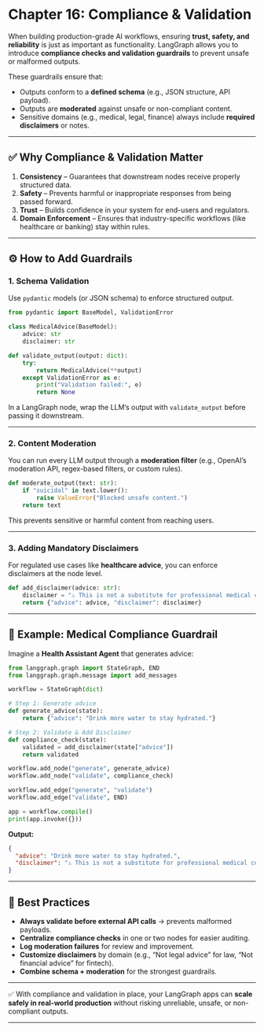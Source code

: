 # Chapter 16: Compliance & Validation

When building production-grade AI workflows, ensuring **trust, safety, and reliability** is just as important as functionality. LangGraph allows you to introduce **compliance checks and validation guardrails** to prevent unsafe or malformed outputs.

These guardrails ensure that:

* Outputs conform to a **defined schema** (e.g., JSON structure, API payload).
* Outputs are **moderated** against unsafe or non-compliant content.
* Sensitive domains (e.g., medical, legal, finance) always include **required disclaimers** or notes.

---

## ✅ Why Compliance & Validation Matter

1. **Consistency** – Guarantees that downstream nodes receive properly structured data.
2. **Safety** – Prevents harmful or inappropriate responses from being passed forward.
3. **Trust** – Builds confidence in your system for end-users and regulators.
4. **Domain Enforcement** – Ensures that industry-specific workflows (like healthcare or banking) stay within rules.

---

## ⚙️ How to Add Guardrails

### 1. **Schema Validation**

Use `pydantic` models (or JSON schema) to enforce structured output.

```python
from pydantic import BaseModel, ValidationError

class MedicalAdvice(BaseModel):
    advice: str
    disclaimer: str

def validate_output(output: dict):
    try:
        return MedicalAdvice(**output)
    except ValidationError as e:
        print("Validation failed:", e)
        return None
```

In a LangGraph node, wrap the LLM’s output with `validate_output` before passing it downstream.

---

### 2. **Content Moderation**

You can run every LLM output through a **moderation filter** (e.g., OpenAI’s moderation API, regex-based filters, or custom rules).

```python
def moderate_output(text: str):
    if "suicidal" in text.lower():
        raise ValueError("Blocked unsafe content.")
    return text
```

This prevents sensitive or harmful content from reaching users.

---

### 3. **Adding Mandatory Disclaimers**

For regulated use cases like **healthcare advice**, you can enforce disclaimers at the node level.

```python
def add_disclaimer(advice: str):
    disclaimer = "⚠️ This is not a substitute for professional medical consultation."
    return {"advice": advice, "disclaimer": disclaimer}
```

---

## 🔹 Example: Medical Compliance Guardrail

Imagine a **Health Assistant Agent** that generates advice:

```python
from langgraph.graph import StateGraph, END
from langgraph.graph.message import add_messages

workflow = StateGraph(dict)

# Step 1: Generate advice
def generate_advice(state):
    return {"advice": "Drink more water to stay hydrated."}

# Step 2: Validate & Add Disclaimer
def compliance_check(state):
    validated = add_disclaimer(state["advice"])
    return validated

workflow.add_node("generate", generate_advice)
workflow.add_node("validate", compliance_check)

workflow.add_edge("generate", "validate")
workflow.add_edge("validate", END)

app = workflow.compile()
print(app.invoke({}))
```

**Output:**

```json
{
  "advice": "Drink more water to stay hydrated.",
  "disclaimer": "⚠️ This is not a substitute for professional medical consultation."
}
```

---

## 🧩 Best Practices

* **Always validate before external API calls** → prevents malformed payloads.
* **Centralize compliance checks** in one or two nodes for easier auditing.
* **Log moderation failures** for review and improvement.
* **Customize disclaimers** by domain (e.g., “Not legal advice” for law, “Not financial advice” for fintech).
* **Combine schema + moderation** for the strongest guardrails.

---

✅ With compliance and validation in place, your LangGraph apps can **scale safely in real-world production** without risking unreliable, unsafe, or non-compliant outputs.

---
